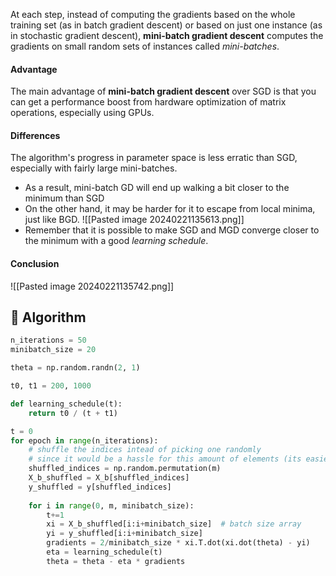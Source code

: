At each step, instead of computing the gradients based on the whole training set (as in batch gradient descent) or based on just one instance (as in stochastic gradient descent), **mini-batch gradient descent** computes the gradients on small random sets of instances called *mini-batches*.

#### Advantage 
The main advantage of **mini-batch gradient descent** over SGD is that you can get a performance boost from hardware optimization of matrix operations, especially using GPUs. 


#### Differences
The algorithm's progress in parameter space is less erratic than SGD, especially with fairly large mini-batches. 
- As a result, mini-batch GD will end up walking a bit closer to the minimum than SGD
- On the other hand, it may be harder for it to escape from local minima, just like BGD.
![[Pasted image 20240221135613.png]]
- Remember that it is possible to make SGD and MGD converge closer to the minimum with a good *learning schedule*. 

#### Conclusion
![[Pasted image 20240221135742.png]]

## 🔶 Algorithm
```python
n_iterations = 50
minibatch_size = 20

theta = np.random.randn(2, 1)

t0, t1 = 200, 1000

def learning_schedule(t):
    return t0 / (t + t1)

t = 0
for epoch in range(n_iterations):
    # shuffle the indices intead of picking one randomly 
    # since it would be a hassle for this amount of elements (its easier)
    shuffled_indices = np.random.permutation(m)
    X_b_shuffled = X_b[shuffled_indices]
    y_shuffled = y[shuffled_indices]
    
    for i in range(0, m, minibatch_size):
        t+=1
        xi = X_b_shuffled[i:i+minibatch_size]  # batch size array
        yi = y_shuffled[i:i+minibatch_size]
        gradients = 2/minibatch_size * xi.T.dot(xi.dot(theta) - yi)
        eta = learning_schedule(t)
        theta = theta - eta * gradients
```